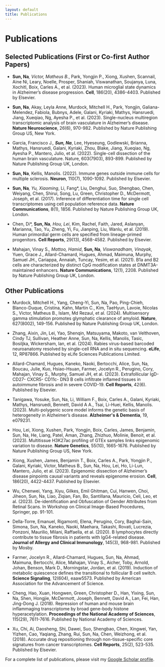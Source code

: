 ```yaml
---
layout: default
title: Publications
---
```


# Publications

## Selected Publications (First or Co-first Author Papers)

<!--### 2025 -->

* <strong>Sun, Na</strong>*, Victor, Matheus B.*, Park, Yongjin P., Xiong, Xushen, Scannail, Aine Ni, Leary, Noelle, Prosper, Shaniah, Viswanathan, Soujanya, Luna, Xochitl, Boix, Carles A., et al. (2023). Human microglial state dynamics in Alzheimer’s disease progression. <strong>Cell</strong>, 186(20), 4386-4403. Published by Elsevier.

* <strong>Sun, Na</strong>, Akay, Leyla Anne, Murdock, Mitchell H., Park, Yongjin, Galiana-Melendez, Fabiola, Bubnys, Adele, Galani, Kyriaki, Mathys, Hansruedi, Jiang, Xueqiao, Ng, Ayesha P., et al. (2023). Single-nucleus multiregion transcriptomic analysis of brain vasculature in Alzheimer’s disease. <strong>Nature Neuroscience</strong>, 26(6), 970-982. Published by Nature Publishing Group US, New York.

* Garcia, Francisco J.*, <strong>Sun, Na</strong>*, Lee, Hyeseung, Godlewski, Brianna, Mathys, Hansruedi, Galani, Kyriaki, Zhou, Blake, Jiang, Xueqiao, Ng, Ayesha P., Mantero, Julio, et al. (2022). Single-cell dissection of the human brain vasculature. Nature, 603(7903), 893-899. Published by Nature Publishing Group UK, London.

* <strong>Sun, Na</strong>, Kellis, Manolis. (2022). Immune genes outside immune cells for multiple sclerosis. <strong>Neuron</strong>, 110(7), 1090-1092. Published by Elsevier.

* <strong>Sun, Na</strong>*, Yu, Xiaoming*, Li, Fang*, Liu, Denghui, Suo, Shengbao, Chen, Weiyang, Chen, Shirui, Song, Lu, Green, Christopher D., McDermott, Joseph, et al. (2017). Inference of differentiation time for single cell transcriptomes using cell population reference data. <strong>Nature Communications</strong>, 8(1), 1856. Published by Nature Publishing Group UK, London.

* Chen, Di*, <strong>Sun, Na</strong>*, Hou, Lei*, Kim, Rachel, Faith, Jared, Aslanyan, Marianna, Tao, Yu, Zheng, Yi, Fu, Jianping, Liu, Wanlu, et al. (2019). Human primordial germ cells are specified from lineage-primed progenitors. <strong>Cell Reports</strong>, 29(13), 4568-4582. Published by Elsevier.

* Mahajan, Vinay S.*, Mattoo, Hamid*, <strong>Sun, Na</strong>*, Viswanadham, Vinayak*, Yuen, Grace J., Allard-Chamard, Hugues, Ahmad, Maimuna, Murphy, Samuel JH., Cariappa, Annaiah, Tuncay, Yesim, et al. (2021). B1a and B2 cells are characterized by distinct CpG modification states at DNMT3A-maintained enhancers. <strong>Nature Communications</strong>, 12(1), 2208. Published by Nature Publishing Group UK, London.


## Other Publications

* Murdock, Mitchell H., Yang, Cheng-Yi, Sun, Na, Pao, Ping-Chieh, Blanco-Duque, Cristina, Kahn, Martin C., Kim, TaeHyun, Lavoie, Nicolas S., Victor, Matheus B., Islam, Md Rezaul, et al. (2024). Multisensory gamma stimulation promotes glymphatic clearance of amyloid. <strong>Nature</strong>, 627(8002), 149-156. Published by Nature Publishing Group UK, London.

* Zhang, Aixin, Jin, Lei, Yao, Shenqin, Matsuyama, Makoto, van Velthoven, Cindy TJ, Sullivan, Heather Anne, Sun, Na, Kellis, Manolis, Tasic, Bosiljka, Wickersham, Ian, et al. (2024). Rabies virus-based barcoded neuroanatomy resolved by single-cell RNA and in situ sequencing. <strong>eLife</strong>, 12, RP87866. Published by eLife Sciences Publications Limited.
  
* Allard-Chamard, Hugues, Kaneko, Naoki, Bertocchi, Alice, Sun, Na, Boucau, Julie, Kuo, Hsiao-Hsuan, Farmer, Jocelyn R., Perugino, Cory, Mahajan, Vinay S., Murphy, Samuel JH, et al. (2023). Extrafollicular IgD- CD27- CXCR5- CD11c- DN3 B cells infiltrate inflamed tissues in autoimmune fibrosis and in severe COVID-19. <strong>Cell Reports</strong>, 42(6). Published by Elsevier.
  
* Tanigawa, Yosuke, Sun, Na, Li, William F., Boix, Carles A., Galani, Kyriaki, Mathys, Hansruedi, Bennett, David A A., Tsai, Li-Huei, Kellis, Manolis. (2023). Multi-polygenic score model informs the genetic basis of heterogeneity in Alzheimer’s disease. <strong>Alzheimer's & Dementia</strong>, 19, e079231.

* Hou, Lei, Xiong, Xushen, Park, Yongjin, Boix, Carles, James, Benjamin, Sun, Na, He, Liang, Patel, Aman, Zhang, Zhizhuo, Molinie, Benoit, et al. (2023). Multitissue H3K27ac profiling of GTEx samples links epigenomic variation to disease. <strong>Nature Genetics</strong>, 55(10), 1665-1676. Published by Nature Publishing Group US, New York.

* Xiong, Xushen, James, Benjamin T., Boix, Carles A., Park, Yongjin P., Galani, Kyriaki, Victor, Matheus B., Sun, Na, Hou, Lei, Ho, Li-Lun, Mantero, Julio, et al. (2023). Epigenomic dissection of Alzheimer’s disease pinpoints causal variants and reveals epigenome erosion. <strong>Cell</strong>, 186(20), 4422-4437. Published by Elsevier.
  
* Wu, Chenwei, Yang, Xiyu, Gilkes, Emil Ghitman, Cui, Hanwen, Choi, Jiheon, Sun, Na, Liao, Ziqian, Fan, Bo, Santillana, Mauricio, Celi, Leo, et al. (2023). De-identification and Obfuscation of Gender Attributes from Retinal Scans. In Workshop on Clinical Image-Based Procedures, Springer, pp. 91-101.
  
* Della-Torre, Emanuel, Rigamonti, Elena, Perugino, Cory, Baghai-Sain, Simona, Sun, Na, Kaneko, Naoki, Maehara, Takashi, Rovati, Lucrezia, Ponzoni, Maurilio, Milani, Raffaella, et al. (2020). B lymphocytes directly contribute to tissue fibrosis in patients with IgG4-related disease. <strong>Journal of Allergy and Clinical Immunology</strong>, 145(3), 968-981. Published by Mosby.
  
* Farmer, Jocelyn R., Allard-Chamard, Hugues, Sun, Na, Ahmad, Maimuna, Bertocchi, Alice, Mahajan, Vinay S., Aicher, Toby, Arnold, Johan, Benson, Mark D., Morningstar, Jordan, et al. (2019). Induction of metabolic quiescence defines the transitional to follicular B cell switch. <strong>Science Signaling</strong>, 12(604), eaaw5573. Published by American Association for the Advancement of Science.
  
* Cheng, Hao, Xuan, Hongwen, Green, Christopher D., Han, Yixing, Sun, Na, Shen, Hongjie, McDermott, Joseph, Bennett, David A., Lan, Fei, Han, Jing-Dong J. (2018). Repression of human and mouse brain inflammaging transcriptome by broad gene-body histone hyperacetylation. <strong>Proceedings of the National Academy of Sciences</strong>, 115(29), 7611-7616. Published by National Academy of Sciences.

* Xu, Chi, Ai, Daosheng, Shi, Dawei, Suo, Shengbao, Chen, Xingwei, Yan, Yizhen, Cao, Yaqiang, Zhang, Rui, Sun, Na, Chen, Weizhong, et al. (2018). Accurate drug repositioning through non-tissue-specific core signatures from cancer transcriptomes. <strong>Cell Reports</strong>, 25(2), 523-535. Published by Elsevier.


For a complete list of publications, please visit my <a href="https://scholar.google.com/citations?user=oOxS8vwAAAAJ&hl=en)">Google Scholar profile</a>.

